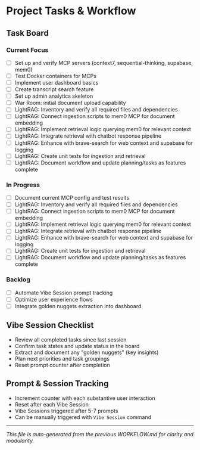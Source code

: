 # Project Tasks & Workflow

## Task Board

### Current Focus
- [ ] Set up and verify MCP servers (context7, sequential-thinking, supabase, mem0)
- [ ] Test Docker containers for MCPs
- [ ] Implement user dashboard basics
- [ ] Create transcript search feature
- [ ] Set up admin analytics skeleton
- [ ] War Room: initial document upload capability
- [ ] LightRAG: Inventory and verify all required files and dependencies
- [ ] LightRAG: Connect ingestion scripts to mem0 MCP for document embedding
- [ ] LightRAG: Implement retrieval logic querying mem0 for relevant context
- [ ] LightRAG: Integrate retrieval with chatbot response pipeline
- [ ] LightRAG: Enhance with brave-search for web context and supabase for logging
- [ ] LightRAG: Create unit tests for ingestion and retrieval
- [ ] LightRAG: Document workflow and update planning/tasks as features complete

### In Progress
- [ ] Document current MCP config and test results
- [ ] LightRAG: Inventory and verify all required files and dependencies
- [ ] LightRAG: Connect ingestion scripts to mem0 MCP for document embedding
- [ ] LightRAG: Implement retrieval logic querying mem0 for relevant context
- [ ] LightRAG: Integrate retrieval with chatbot response pipeline
- [ ] LightRAG: Enhance with brave-search for web context and supabase for logging
- [ ] LightRAG: Create unit tests for ingestion and retrieval
- [ ] LightRAG: Document workflow and update planning/tasks as features complete

### Backlog
- [ ] Automate Vibe Session prompt tracking
- [ ] Optimize user experience flows
- [ ] Integrate golden nuggets extraction into dashboard

## Vibe Session Checklist
- Review all completed tasks since last session
- Confirm task states and update status in the board
- Extract and document any "golden nuggets" (key insights)
- Plan next priorities and task groupings
- Reset prompt counter after completion

## Prompt & Session Tracking
- Increment counter with each substantive user interaction
- Reset after each Vibe Session
- Vibe Sessions triggered after 5-7 prompts
- Can be manually triggered with `Vibe Session` command

---

*This file is auto-generated from the previous WORKFLOW.md for clarity and modularity.*

